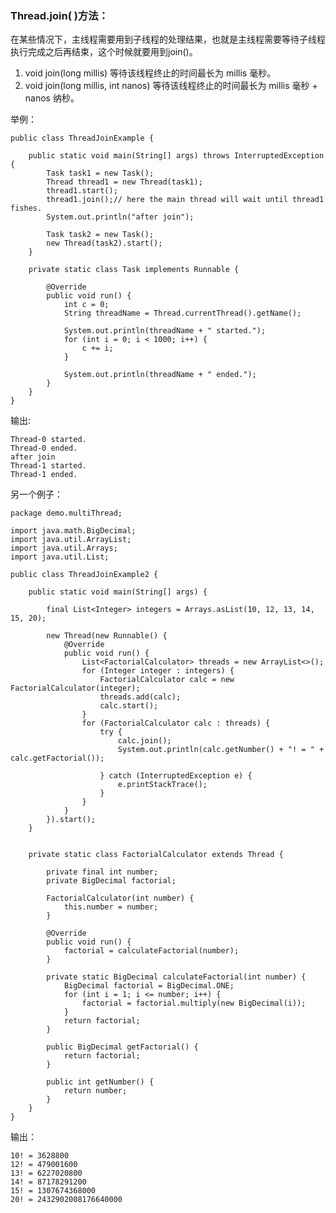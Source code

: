 ### Thread.join( )方法：

在某些情况下，主线程需要用到子线程的处理结果，也就是主线程需要等待子线程执行完成之后再结束，这个时候就要用到join()。 

1. void join(long millis) 等待该线程终止的时间最长为 millis 毫秒。 
2. void join(long millis, int nanos) 等待该线程终止的时间最长为 millis 毫秒 + nanos 纳秒。

举例：

	public class ThreadJoinExample {
	
		public static void main(String[] args) throws InterruptedException {
			Task task1 = new Task();
			Thread thread1 = new Thread(task1);
			thread1.start();
			thread1.join();// here the main thread will wait until thread1 fishes.
			System.out.println("after join");

			Task task2 = new Task();
			new Thread(task2).start();
		}
	
		private static class Task implements Runnable {
	
			@Override
			public void run() {
				int c = 0;
				String threadName = Thread.currentThread().getName();
	
				System.out.println(threadName + " started.");
				for (int i = 0; i < 1000; i++) {
					c += i;
				}
	
				System.out.println(threadName + " ended.");
			}
		}
	}


 输出:

	Thread-0 started.
	Thread-0 ended.
	after join
	Thread-1 started.
	Thread-1 ended.


另一个例子：
	
	package demo.multiThread;
	
	import java.math.BigDecimal;
	import java.util.ArrayList;
	import java.util.Arrays;
	import java.util.List;
	
	public class ThreadJoinExample2 {
	
		public static void main(String[] args) {
	
			final List<Integer> integers = Arrays.asList(10, 12, 13, 14, 15, 20);
	
			new Thread(new Runnable() {
				@Override
				public void run() {
					List<FactorialCalculator> threads = new ArrayList<>();
					for (Integer integer : integers) {
						FactorialCalculator calc = new FactorialCalculator(integer);
						threads.add(calc);
						calc.start();
					}
					for (FactorialCalculator calc : threads) {
						try {
							calc.join();
							System.out.println(calc.getNumber() + "! = " + calc.getFactorial());
	
						} catch (InterruptedException e) {
							e.printStackTrace();
						}
					}
				}
			}).start();
		}

	
		private static class FactorialCalculator extends Thread {
	
			private final int number;
			private BigDecimal factorial;
	
			FactorialCalculator(int number) {
				this.number = number;
			}
	
			@Override
			public void run() {
				factorial = calculateFactorial(number);
			}
	
			private static BigDecimal calculateFactorial(int number) {
				BigDecimal factorial = BigDecimal.ONE;
				for (int i = 1; i <= number; i++) {
					factorial = factorial.multiply(new BigDecimal(i));
				}
				return factorial;
			}
	
			public BigDecimal getFactorial() {
				return factorial;
			}
	
			public int getNumber() {
				return number;
			}
		}
	}

输出：

	10! = 3628800
	12! = 479001600
	13! = 6227020800
	14! = 87178291200
	15! = 1307674368000
	20! = 2432902008176640000
